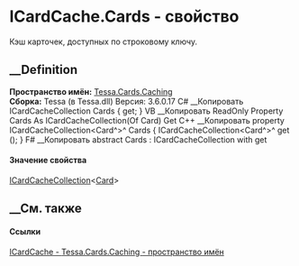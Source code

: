 # ICardCache.Cards - свойство
Кэш карточек, доступных по строковому ключу.
##  __Definition
 **Пространство имён:** [Tessa.Cards.Caching](N_Tessa_Cards_Caching.htm)  
 **Сборка:** Tessa (в Tessa.dll) Версия: 3.6.0.17
C# __Копировать
    ICardCacheCollection<Card> Cards { get; }
VB __Копировать
     ReadOnly Property Cards As ICardCacheCollection(Of Card)
    	Get
C++ __Копировать
    property ICardCacheCollection<Card^>^ Cards {
    	ICardCacheCollection<Card^>^ get ();
    }
F# __Копировать
     abstract Cards : ICardCacheCollection<Card> with get
#### Значение свойства
[ICardCacheCollection](T_Tessa_Cards_Caching_ICardCacheCollection_1.htm)<[Card](T_Tessa_Cards_Card.htm)>
##  __См. также
#### Ссылки
[ICardCache - ](T_Tessa_Cards_Caching_ICardCache.htm)
[Tessa.Cards.Caching - пространство имён](N_Tessa_Cards_Caching.htm)
